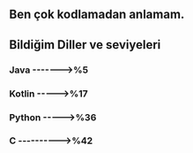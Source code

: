 Ben çok kodlamadan anlamam.
---


Bildiğim Diller ve seviyeleri
---



### Java ------->%5
### Kotlin ----->%17
### Python ----->%36
### C ---------->%42
